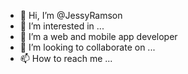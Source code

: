- 👋 Hi, I’m @JessyRamson
- 👀 I’m interested in ...
- 🌱 I’m a web and mobile app developer
- 💞️ I’m looking to collaborate on ...
- 📫 How to reach me ...

<!---
JessyRamson/JessyRamson is a ✨ special ✨ repository because its `README.md` (this file) appears on your GitHub profile.
You can click the Preview link to take a look at your changes.
--->
